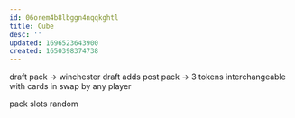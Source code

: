 ```yaml
---
id: 06orem4b8lbggn4nqqkghtl
title: Cube
desc: ''
updated: 1696523643900
created: 1650398374738
---
```


draft pack
-> winchester draft adds post pack
-> 3 tokens interchangeable with cards in swap by any player

pack
  slots
  random
